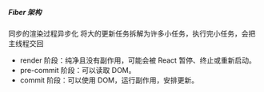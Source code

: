 ##### Fiber 架构 
同步的渲染过程异步化
将大的更新任务拆解为许多小任务，执行完小任务，会把主线程交回

- render 阶段：纯净且没有副作用，可能会被 React 暂停、终止或重新启动。
- pre-commit 阶段：可以读取 DOM。
- commit 阶段：可以使用 DOM，运行副作用，安排更新。







  